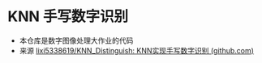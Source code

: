 # KNN 手写数字识别
* 本仓库是数字图像处理大作业的代码
* 来源 [lixi5338619/KNN_Distinguish: KNN实现手写数字识别 (github.com)](https://github.com/lixi5338619/KNN_Distinguish/tree/master)